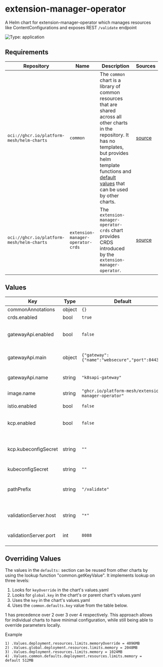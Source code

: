# extension-manager-operator

A Helm chart for extension-manager-operator which manages resources like ContentConfigurations and exposes REST `/validate` endpoint

![Type: application](https://img.shields.io/badge/Type-application-informational?style=flat-square)

## Requirements

| Repository | Name | Description | Sources |
|------------|------|-------------|---------|
| `oci://ghcr.io/platform-mesh/helm-charts` | `common` | The `common` chart is a library of common resources that are shared across all other charts in the repository. It has no templates, but provides helm template functions and [default values](https://github.com/platform-mesh/helm-charts/blob/main/charts/common/values.yaml) that can be used by other charts. |[source](https://github.com/platform-mesh/helm-charts/tree/main/charts/common)|
| `oci://ghcr.io/platform-mesh/helm-charts` | `extension-manager-operator-crds` | The `extension-manager-operator-crds` chart provides CRDS introduced by the `extension-manager-operator`. |[source](https://github.com/platform-mesh/helm-charts/tree/main/charts/extension-manager-operator-crds)|
## Values
| Key | Type | Default | Description |
|-----|------|---------|-------------|
| commonAnnotations | object | `{}` |  |
| crds.enabled | bool | `true` |  |
| gatewayApi.enabled | bool | `false` | Toggle to enable/disable Gateway API resources |
| gatewayApi.main | object | `{"gateway":{"name":"websecure","port":8443}}` | HTTPS Terminate configuration |
| gatewayApi.name | string | `"k8sapi-gateway"` | Name of the Gateway resource |
| image.name | string | `"ghcr.io/platform-mesh/extension-manager-operator"` |  |
| istio.enabled | bool | `false` | enable Istio VirtualService |
| kcp.enabled | bool | `false` | enable the kcp mode of the operator |
| kcp.kubeconfigSecret | string | `""` | name the secret that holds the kubeconfig for the kcp mode |
| kubeconfigSecret | string | `""` |  |
| pathPrefix | string | `"/validate"` | Path prefix for routing rules in Gateway API and Istio VirtualService |
| validationServer.host | string | `"*"` | host for the validation VirtualService |
| validationServer.port | int | `8088` | port for the validation server |

## Overriding Values

The values in the `defaults:` section can be reused from other charts by using the lookup function "common.getKeyValue". It implements lookup on three levels:

1. Looks for `keyOverride` in the chart's values.yaml
2. Looks for `global.key` in the chart's or parent chart's values.yaml
3. Uses the `key` in the chart's values.yaml
4. Uses the `common.defaults.key` value from the table below.

1 has precedence over 2 over 3 over 4 respectively. This approach allows for individual charts to have minimal configuration, while still being able to override parameters locally.

Example
```
1) .Values.deployment.resources.limits.memoryOverride = 4096MB
2) .Values.global.deployment.resources.limits.memory = 2048MB
3) .Values.deployment.resources.limits.memory = 1024MB
4) .Values.common.defaults.deployment.resources.limits.memory = default 512MB
```
